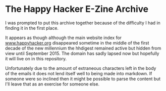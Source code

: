 # The Happy Hacker E-Zine Archive

I was prompted to put this archive together because of the difficulty I had in finding it in the first place.

It appears as though although the main website index for www.happyhacker.org disappeared sometime in the middle of the first decade of the new millennium the hhdigest remained active but hidden from view until September 2015. The domain has sadly lapsed now but hopefully it will live on in this repository.

Unfortunately due to the amount of extraneous characters left in the body of the emails it does not lend itself well to being made into markdown. If someone were so inclined then it might be possible to parse the content but I'll leave that as an exercise for someone else.
